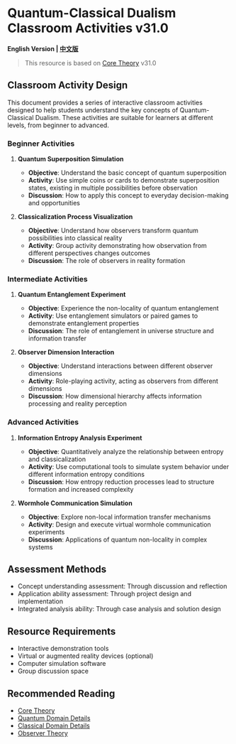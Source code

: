 # Quantum-Classical Dualism Classroom Activities v31.0

**English Version | [中文版](classroom_activities.md)**

> This resource is based on [Core Theory](../../core_en.md) v31.0

## Classroom Activity Design

This document provides a series of interactive classroom activities designed to help students understand the key concepts of Quantum-Classical Dualism. These activities are suitable for learners at different levels, from beginner to advanced.

### Beginner Activities

1. **Quantum Superposition Simulation**
   - **Objective**: Understand the basic concept of quantum superposition
   - **Activity**: Use simple coins or cards to demonstrate superposition states, existing in multiple possibilities before observation
   - **Discussion**: How to apply this concept to everyday decision-making and opportunities

2. **Classicalization Process Visualization**
   - **Objective**: Understand how observers transform quantum possibilities into classical reality
   - **Activity**: Group activity demonstrating how observation from different perspectives changes outcomes
   - **Discussion**: The role of observers in reality formation

### Intermediate Activities

1. **Quantum Entanglement Experiment**
   - **Objective**: Experience the non-locality of quantum entanglement
   - **Activity**: Use entanglement simulators or paired games to demonstrate entanglement properties
   - **Discussion**: The role of entanglement in universe structure and information transfer

2. **Observer Dimension Interaction**
   - **Objective**: Understand interactions between different observer dimensions
   - **Activity**: Role-playing activity, acting as observers from different dimensions
   - **Discussion**: How dimensional hierarchy affects information processing and reality perception

### Advanced Activities

1. **Information Entropy Analysis Experiment**
   - **Objective**: Quantitatively analyze the relationship between entropy and classicalization
   - **Activity**: Use computational tools to simulate system behavior under different information entropy conditions
   - **Discussion**: How entropy reduction processes lead to structure formation and increased complexity

2. **Wormhole Communication Simulation**
   - **Objective**: Explore non-local information transfer mechanisms
   - **Activity**: Design and execute virtual wormhole communication experiments
   - **Discussion**: Applications of quantum non-locality in complex systems

## Assessment Methods

- Concept understanding assessment: Through discussion and reflection
- Application ability assessment: Through project design and implementation
- Integrated analysis ability: Through case analysis and solution design

## Resource Requirements

- Interactive demonstration tools
- Virtual or augmented reality devices (optional)
- Computer simulation software
- Group discussion space

## Recommended Reading

- [Core Theory](../../core_en.md)
- [Quantum Domain Details](../../formal_theory/formal_theory_quantum_domain_en.md)
- [Classical Domain Details](../../formal_theory/formal_theory_classical_domain_en.md)
- [Observer Theory](../../formal_theory/formal_theory_observer_en.md) 